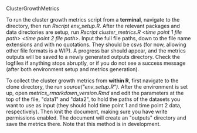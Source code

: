 ClusterGrowthMetrics

To run the cluster growth metrics script from a **terminal**, navigate to the directory, then run *Rscript env_setup.R*. After the relevant packages and data directories are setup, run *Rscript cluster_metrics.R <time point 1 file path> <time point 2 file path>*. Input the full file paths, down to the file name extensions and with no quotations. They should be csvs (for now, allowing other file formats is a WIP). A progress bar should appear, and the metrics outputs will be saved to a newly generated outputs directory. Check the logfiles if anything stops abruptly, or if you do not see a success message (after both environment setup and metrics generation).

To collect the cluster growth metrics from **within R**, first navigate to the clone directory, the run *source("env_setup.R")*. After the environment is set up, open *metrics_rmarkdown_version.Rmd* and edit the parameters at the top of the file, "data1" and "data2", to hold the paths of the datasets you want to use as input (they should hold time point 1 and time point 2 data, respectively). Then knit the document, making sure you have write permissions enabled. The document will create an "outputs" directory and save the metrics there. Note that this method is in development.
